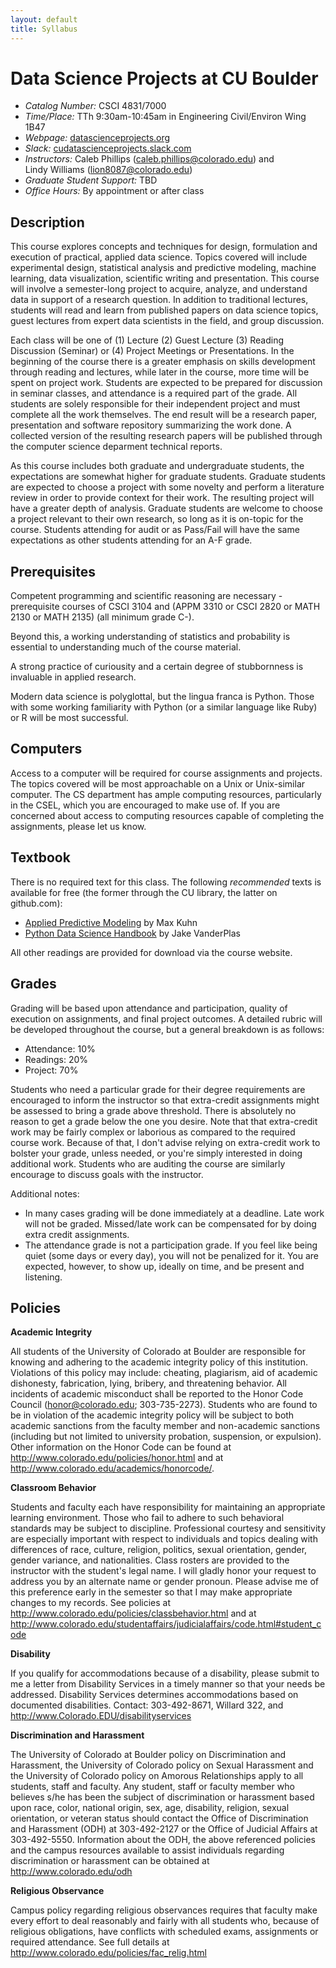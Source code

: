 ```yaml
---
layout: default
title: Syllabus
---
```


# Data Science Projects at CU Boulder


 * *Catalog Number:* CSCI 4831/7000
 * *Time/Place:* TTh 9:30am-10:45am in Engineering Civil/Environ Wing 1B47
 * *Webpage:* [datascienceprojects.org](http://datascienceprojects.org)
 * *Slack:* [cudatascienceprojects.slack.com](https://cudatascienceprojects.slack.com)
 * *Instructors:* Caleb Phillips (caleb.phillips@colorado.edu) and <br/>Lindy Williams (lion8087@colorado.edu)
 * *Graduate Student Support:* TBD
 * *Office Hours:* By appointment or after class

## Description

This course explores concepts and techniques for design, formulation and execution of practical, applied data science. Topics covered will include experimental design, statistical analysis and predictive modeling, machine learning, data visualization, scientific writing and presentation. This course will involve a semester-long project to acquire, analyze, and understand data in support of a research question. In addition to traditional lectures, students will read and learn from published papers on data science topics, guest lectures from expert data scientists in the field, and group discussion.

Each class will be one of (1) Lecture (2) Guest Lecture (3) Reading Discussion (Seminar) or (4) Project Meetings or Presentations. In the beginning of the course there is a greater emphasis on skills development through reading and lectures, while later in the course, more time will be spent on project work. Students are expected to be prepared for discussion in seminar classes, and attendance is a required part of the grade. All students are solely responsible for their independent project and must complete all the work themselves. The end result will be a research paper, presentation and software repository summarizing the work done. A collected version of the resulting research papers will be published through the computer science deparment technical reports.

As this course includes both graduate and undergraduate students, the expectations are somewhat higher for graduate students. Graduate students are expected to choose a project with some novelty and perform a literature review in order to provide context for their work. The resulting project will have a greater depth of analysis. Graduate students are welcome to choose a project relevant to their own research, so long as it is on-topic for the course. Students attending for audit or as Pass/Fail will have the same expectations as other students attending for an A-F grade.

## Prerequisites

Competent programming and scientific reasoning are necessary -  prerequisite courses of CSCI 3104 and (APPM 3310 or CSCI 2820 or MATH 2130 or MATH 2135) (all minimum grade C-).

Beyond this, a working understanding of statistics and probability is essential to understanding much of the course material. 

A strong practice of curiousity and a certain degree of stubbornness is invaluable in applied research.

Modern data science is polyglottal, but the lingua franca is Python. Those with some working familiarity with Python (or a similar language like Ruby) or R will be most successful.

## Computers

Access to a computer will be required for course assignments and projects. The topics covered will be most approachable on a Unix or Unix-similar computer. The CS department has ample computing resources, particularly in the CSEL, which you are encouraged to make use of. If you are concerned about access to computing resources capable of completing the assignments, please let us know.

## Textbook

There is no required text for this class. The following *recommended* texts is available for free (the former through the CU library, the latter on github.com):

 * [Applied Predictive Modeling](https://colorado.idm.oclc.org/login?url=http://link.springer.com/10.1007/978-1-4614-6849-3) by Max Kuhn
 * [Python Data Science Handbook](https://jakevdp.github.io/PythonDataScienceHandbook/) by Jake VanderPlas

All other readings are provided for download via the course website.
 
## Grades

Grading will be based upon attendance and participation, quality of execution on assignments, and
final project outcomes. A detailed rubric will be developed throughout the course, but a general breakdown is as follows:

  * Attendance: 10%
  * Readings: 20%
  * Project: 70%
  
Students who need a particular grade for their degree requirements are encouraged to inform the instructor so that extra-credit assignments might be assessed to bring a grade above threshold. There is absolutely no reason to get a grade below the one you desire. Note that that extra-credit work may be fairly complex or laborious as compared to the required course work. Because of that, I don't advise relying on extra-credit work to bolster your grade, unless needed, or you're simply interested in doing additional work. Students who are auditing the course are similarly encourage to discuss goals with the instructor.

Additional notes: 

  * In many cases grading will be done immediately at a deadline. Late work will not be graded. Missed/late work can be compensated for by doing extra credit assignments. 
  * The attendance grade is not a participation grade. If you feel like being quiet (some days or every day), you will not be penalized for it. You are expected, however, to show up, ideally on time, and be present and listening.

## Policies

**Academic Integrity**

All students of the University of Colorado at Boulder are responsible for knowing and adhering to the academic integrity policy of this institution. Violations of this policy may include: cheating, plagiarism, aid of academic dishonesty, fabrication, lying, bribery, and threatening behavior. All incidents of academic misconduct shall be reported to the Honor Code Council (honor@colorado.edu; 303-735-2273). Students who are found to be in violation of the academic integrity policy will be subject to both academic sanctions from the faculty member and non-academic sanctions (including but not limited to university probation, suspension, or expulsion). Other information on the Honor Code can be found at http://www.colorado.edu/policies/honor.html and at http://www.colorado.edu/academics/honorcode/.

**Classroom Behavior**

Students and faculty each have responsibility for maintaining an appropriate learning environment. Those who fail to adhere to such behavioral standards may be subject to discipline. Professional courtesy and sensitivity are especially important with respect to individuals and topics dealing with differences of race, culture, religion, politics, sexual orientation, gender, gender variance, and nationalities. Class rosters are provided to the instructor with the student's legal name. I will gladly honor your request to address you by an alternate name or gender pronoun. Please advise me of this preference early in the semester so that I may make appropriate changes to my records. See policies at http://www.colorado.edu/policies/classbehavior.html and at http://www.colorado.edu/studentaffairs/judicialaffairs/code.html#student_code

**Disability**

If you qualify for accommodations because of a disability, please submit to me a letter from Disability Services in a timely manner so that your needs be addressed. Disability Services determines accommodations based on documented disabilities. Contact: 303-492-8671, Willard 322, and http://www.Colorado.EDU/disabilityservices

**Discrimination and Harassment**

The University of Colorado at Boulder policy on Discrimination and Harassment, the University of Colorado policy on Sexual Harassment and the University of Colorado policy on Amorous Relationships apply to all students, staff and faculty. Any student, staff or faculty member who believes s/he has been the subject of discrimination or harassment based upon race, color, national origin, sex, age, disability, religion, sexual orientation, or veteran status should contact the Office of Discrimination and Harassment (ODH) at 303-492-2127 or the Office of Judicial Affairs at 303-492-5550. Information about the ODH, the above referenced policies and the campus resources available to assist individuals regarding discrimination or harassment can be obtained at http://www.colorado.edu/odh

**Religious Observance**

Campus policy regarding religious observances requires that faculty make every effort to deal reasonably and fairly with all students who, because of religious obligations, have conflicts with scheduled exams, assignments or required attendance. See full details at http://www.colorado.edu/policies/fac_relig.html
